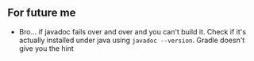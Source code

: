 ## For future me
- Bro... if javadoc fails over and over and you can't build it. Check if it's actually installed under java using `javadoc --version`. Gradle doesn't give you the hint